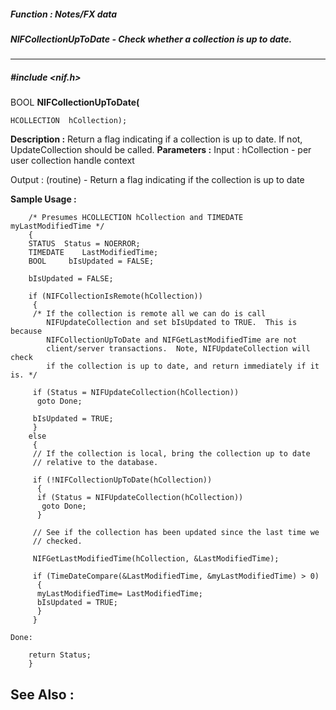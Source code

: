 ##### Function : Notes/FX data
##### NIFCollectionUpToDate - Check whether a collection is up to date.
---
##### #include <nif.h>
BOOL **NIFCollectionUpToDate(**

	HCOLLECTION  hCollection);
**Description :**
Return a flag indicating if a collection is up to date. If not, 
UpdateCollection should be called.
**Parameters :**
Input :
hCollection  -  per user collection handle context

Output :
(routine)  -  Return a flag indicating if the collection is up to date


**Sample Usage :**
```
	/* Presumes HCOLLECTION hCollection and TIMEDATE myLastModifiedTime */
	{
	STATUS	Status = NOERROR;
	TIMEDATE	LastModifiedTime;
	BOOL 	 bIsUpdated = FALSE;

	bIsUpdated = FALSE;

	if (NIFCollectionIsRemote(hCollection))
	 {
	 /* If the collection is remote all we can do is call
	 	NIFUpdateCollection and set bIsUpdated to TRUE.  This is 
because
	 	NIFCollectionUpToDate and NIFGetLastModifiedTime are not
	 	client/server transactions.  Note, NIFUpdateCollection will 
check
	 	if the collection is up to date, and return immediately if it 
is. */

	 if (Status = NIFUpdateCollection(hCollection))
	  goto Done;
	 
	 bIsUpdated = TRUE;
	 }
	else
	 {
	 // If the collection is local, bring the collection up to date
	 // relative to the database.

	 if (!NIFCollectionUpToDate(hCollection))
	  {
	  if (Status = NIFUpdateCollection(hCollection))
	   goto Done;
	  }

	 // See if the collection has been updated since the last time we
	 // checked. 

	 NIFGetLastModifiedTime(hCollection, &LastModifiedTime);

	 if (TimeDateCompare(&LastModifiedTime, &myLastModifiedTime) > 0)
	  {
	  myLastModifiedTime= LastModifiedTime;
	  bIsUpdated = TRUE;
	  }
	 }

Done:

	return Status;
	}
```
**See Also :**
[](D:/md_files/.md)
---
